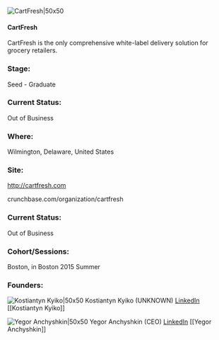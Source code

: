 

![CartFresh|50x50](https://apimg.techstars.com/connect/images/image_files/55e0823ebbe36f1ba900000c/original/Screen_Shot_2015-08-28_at_11.45.27_AM.png)

#### CartFresh
CartFresh is the only comprehensive white-label delivery solution for grocery retailers.

### Stage: 
Seed - Graduate 

### Current Status: 
Out of Business

### Where:
Wilmington, Delaware, United States

### Site:
http://cartfresh.com



crunchbase.com/organization/cartfresh

### Current Status: 
Out of Business

### Cohort/Sessions: 
Boston, in Boston 2015 Summer

### Founders: 

![Kostiantyn Kyiko|50x50](https://apimg.techstars.com/connect/images/image_files/556731c01e6c016b4f000008/original/Kyiko3.png) Kostiantyn Kyiko (UNKNOWN) [LinkedIn](https://linkedin.com/in/konstantin-kyiko-7ab7778b) [[Kostiantyn Kyiko]]

![Yegor Anchyshkin|50x50](https://apimg.techstars.com/connect/images/image_files/5b703a0ea36c1173ac00009b/original/201707_YegorAnchyshkin.png) Yegor Anchyshkin (CEO) [LinkedIn](https://linkedin.com/in/anchyshkin) [[Yegor Anchyshkin]]


